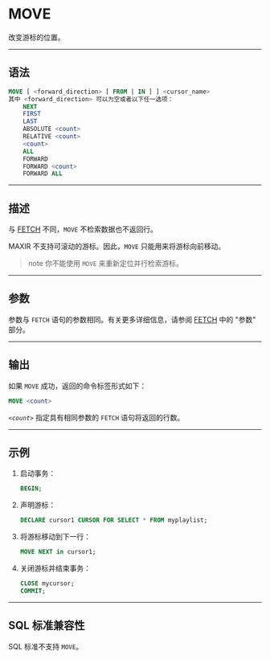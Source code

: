 MOVE
=======

改变游标的位置。


---

语法
--------

```sql
MOVE [ <forward_direction> [ FROM | IN ] ] <cursor_name>
其中 <forward_direction> 可以为空或者以下任一选项：
    NEXT
    FIRST
    LAST
    ABSOLUTE <count>
    RELATIVE <count>
    <count>
    ALL
    FORWARD
    FORWARD <count>
    FORWARD ALL
```


---

描述
--------

与 [FETCH](/maxir/Reference_Manual/sql-commands/fetch.md) 不同，`MOVE` 不检索数据也不返回行。

MAXIR 不支持可滚动的游标。因此，`MOVE` 只能用来将游标向前移动。

>note
>你不能使用 `MOVE` 来重新定位并行检索游标。


---

参数
----------

参数与 `FETCH` 语句的参数相同。有关更多详细信息，请参阅 [FETCH](/maxir/Reference_Manual/sql-commands/fetch.md#参数) 中的 "参数" 部分。


---

输出
--------

如果 `MOVE` 成功，返回的命令标签形式如下：

```sql
MOVE <count>
```

*`<count>`* 指定具有相同参数的 `FETCH` 语句将返回的行数。



---

示例
--------

1. 启动事务：

    ```sql
    BEGIN;
    ```
2. 声明游标：
    ```sql
    DECLARE cursor1 CURSOR FOR SELECT * FROM myplaylist;
    ```
3. 将游标移动到下一行：
    ```sql
    MOVE NEXT in cursor1;
    ```
4. 关闭游标并结束事务：
    ```sql
    CLOSE mycursor;
    COMMIT;
    ```


---

SQL 标准兼容性
----------

SQL 标准不支持 `MOVE`。
